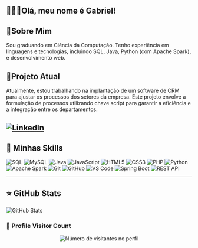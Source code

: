 ##  👩🏻‍💻Olá, meu nome é Gabriel!

## 🔭Sobre Mim

Sou graduando em Ciência da Computação. Tenho experiência em  linguagens e tecnologias, incluindo SQL, Java, Python (com Apache Spark), e desenvolvimento web.

## 🎫Projeto Atual

Atualmente, estou trabalhando na implantação de um software de CRM para ajustar os processos dos setores da empresa. Este projeto envolve a formulação de processos utilizando chave script para garantir a eficiência e a integração entre os departamentos.

[![LinkedIn](https://img.shields.io/badge/LinkedIn-0077B5?style=for-the-badge&logo=linkedin&logoColor=white)](https://br.linkedin.com/in/gabriel-souza-69347228a)
---

## 🚀 Minhas Skills

![SQL](https://img.shields.io/badge/SQL-025E8C?style=for-the-badge&logo=amazon-dynamodb&logoColor=white)
![MySQL](https://img.shields.io/badge/MySQL-4479A1?style=for-the-badge&logo=mysql&logoColor=white)
![Java](https://img.shields.io/badge/Java-ED8B00?style=for-the-badge&logo=java&logoColor=white)
![JavaScript](https://img.shields.io/badge/JavaScript-F7DF1E?style=for-the-badge&logo=javascript&logoColor=black)
![HTML5](https://img.shields.io/badge/HTML5-E34F26?style=for-the-badge&logo=html5&logoColor=white)
![CSS3](https://img.shields.io/badge/CSS3-1572B6?style=for-the-badge&logo=css3&logoColor=white)
![PHP](https://img.shields.io/badge/PHP-777BB4?style=for-the-badge&logo=php&logoColor=white)
![Python](https://img.shields.io/badge/Python-3776AB?style=for-the-badge&logo=python&logoColor=white)
![Apache Spark](https://img.shields.io/badge/Apache%20Spark-E25A1C?style=for-the-badge&logo=apachespark&logoColor=white)
![Git](https://img.shields.io/badge/Git-F05032?style=for-the-badge&logo=git&logoColor=white)
![GitHub](https://img.shields.io/badge/GitHub-181717?style=for-the-badge&logo=github&logoColor=white)
![VS Code](https://img.shields.io/badge/VS%20Code-007ACC?style=for-the-badge&logo=visualstudiocode&logoColor=white)
![Spring Boot](https://img.shields.io/badge/Spring%20Boot-6DB33F?style=for-the-badge&logo=springboot&logoColor=white)
![REST API](https://img.shields.io/badge/REST%20API-025E8C?style=for-the-badge&logo=rest&logoColor=white)

---

## ⭐ GitHub Stats

![GitHub Stats](https://github-readme-stats.vercel.app/api?username=doritoscomuva&show_icons=true)




<h3><b>📍 Profile Visitor Count</b></h3>
</div>

<p align="center">
  <img
    src="https://profile-counter.glitch.me/doritoscomuva/count.svg"
    alt="Número de visitantes no perfil"
  />
</p>
